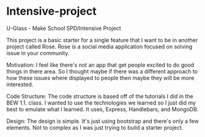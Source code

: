 # Intensive-project
U-Glass - Make School SPD/Intensive Project

This project is a basic starter for a single feature that I want to be in another project called Rose. Rose is a social media application focused on solving issue in your community.

Motivation:
I feel like there's not an app that get people excited to do good things in there area. So I thought maybe if there was a different approach to how these issues where displayed to people then maybe they will be more interested.

Code Structure:
The code structure is based off of the tutorials I did in the BEW 1.1. class. I wanted to use the technologies we learned so I just did my best to emulate what I learned.
It uses, Express, Handlebars, and MongoDB.

Design:
The design is simple. It's just using bootstrap and there's only a few elements. Not to complex as I was just trying to build a starter project.
